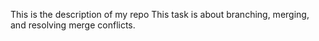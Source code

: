 This is the description of my repo
This task is about branching, merging, and resolving merge conflicts.
